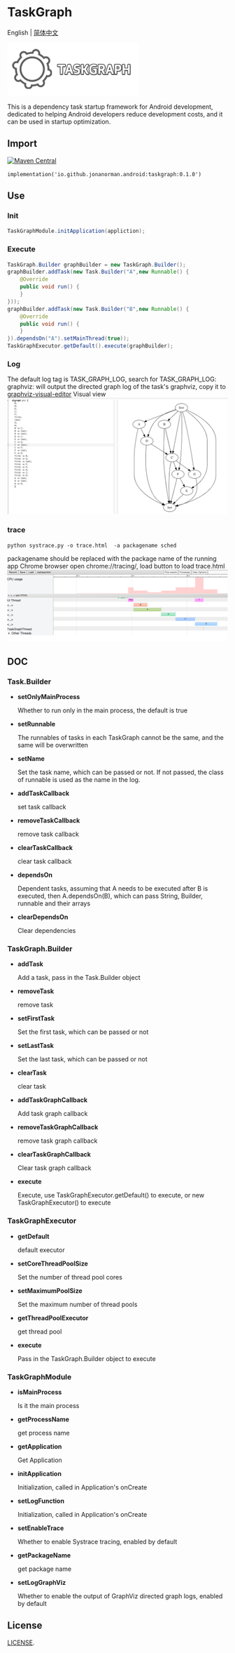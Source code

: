 # TaskGraph

English | [简体中文](./README.md)

![TaskGraph](./screen/logo.png)

This is a dependency task startup framework for Android development, dedicated to helping Android developers reduce development costs, and it can be used in startup optimization.

## Import

[![Maven Central](http://maven-badges.herokuapp.com/maven-central/io.github.jonanorman.android/taskgraph/badge.svg
)](https://search.maven.org/artifact/io.github.jonanorman.android/taskgraph)

```
implementation('io.github.jonanorman.android:taskgraph:0.1.0')
```

## Use
### Init

```Java
TaskGraphModule.initApplication(appliction);
```

### Execute

```Java
TaskGraph.Builder graphBuilder = new TaskGraph.Builder();
graphBuilder.addTask(new Task.Builder("A",new Runnable() {
    @Override
    public void run() {
    }
}));
graphBuilder.addTask(new Task.Builder("B",new Runnable() {
    @Override
    public void run() {
    }
}).dependsOn("A").setMainThread(true));
TaskGraphExecutor.getDefault().execute(graphBuilder);
```


### Log

The default log tag is TASK_GRAPH_LOG, search for TASK_GRAPH_LOG: graphviz: will output the directed graph log of the task's graphviz, copy it to [graphviz-visual-editor](http://magjac.com/graphviz-visual-editor/) Visual view
![img.png](screen/img.png)

### trace

```shell
python systrace.py -o trace.html  -a packagename sched
```
packagename should be replaced with the package name of the running app
Chrome browser open chrome://tracing/, load button to load trace.html
![img.png](screen/img2.png)


## DOC
### Task.Builder
- **setOnlyMainProcess**

  Whether to run only in the main process, the default is true
- **setRunnable**

  The runnables of tasks in each TaskGraph cannot be the same, and the same will be overwritten
- **setName** 

  Set the task name, which can be passed or not. If not passed, the class of runnable is used as the name in the log.
- **addTaskCallback**

  set task callback
- **removeTaskCallback**

  remove task callback
- **clearTaskCallback**

  clear task callback
- **dependsOn**

  Dependent tasks, assuming that A needs to be executed after B is executed, then A.dependsOn(B), which can pass String, Builder, runnable and their arrays
- **clearDependsOn** 

   Clear dependencies

### TaskGraph.Builder

- **addTask** 

    Add a task, pass in the Task.Builder object
- **removeTask** 

    remove task
- **setFirstTask**

    Set the first task, which can be passed or not
- **setLastTask** 

  Set the last task, which can be passed or not
- **clearTask**

  clear task
- **addTaskGraphCallback** 

  Add task graph callback
- **removeTaskGraphCallback** 

  remove task graph callback
- **clearTaskGraphCallback**

  Clear task graph callback
- **execute** 

  Execute, use TaskGraphExecutor.getDefault() to execute, or new TaskGraphExecutor() to execute
### TaskGraphExecutor

- **getDefault** 

  default executor
- **setCoreThreadPoolSize** 

  Set the number of thread pool cores
- **setMaximumPoolSize** 

  Set the maximum number of thread pools
- **getThreadPoolExecutor** 

  get thread pool
- **execute**

  Pass in the TaskGraph.Builder object to execute

### TaskGraphModule

- **isMainProcess** 

  Is it the main process
- **getProcessName** 

  get process name
- **getApplication** 

  Get Application
- **initApplication** 

  Initialization, called in Application's onCreate
- **setLogFunction** 

  Initialization, called in Application's onCreate
- **setEnableTrace** 

  Whether to enable Systrace tracing, enabled by default
- **getPackageName** 

  get package name
- **setLogGraphViz** 

  Whether to enable the output of GraphViz directed graph logs, enabled by default


## License

[LICENSE](./LICENSE).
